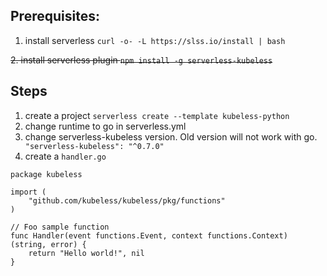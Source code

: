 ## Prerequisites:
1. install serverless `curl -o- -L https://slss.io/install | bash`

~~2. install serverless plugin `npm install -g serverless-kubeless`~~

## Steps
1. create a project
    `serverless create --template kubeless-python`
2. change runtime to go in serverless.yml 
3. change serverless-kubeless version. Old version will not work with go.
   ` "serverless-kubeless": "^0.7.0"`
3. create a `handler.go`
```
package kubeless

import (
	"github.com/kubeless/kubeless/pkg/functions"
)

// Foo sample function
func Handler(event functions.Event, context functions.Context) (string, error) {
	return "Hello world!", nil
}
```




